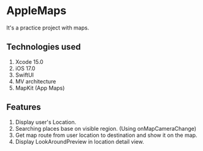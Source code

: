 # AppleMaps

It's a practice project with maps.

## Technologies used

1. Xcode 15.0
2. iOS 17.0
3. SwiftUI
4. MV architecture
5. MapKit (App Maps)

## Features

1. Display user's Location.
2. Searching places base on visible region. (Using onMapCameraChange)
3. Get map route from user location to destination and show it on the map.
4. Display LookAroundPreview in location detail view.
